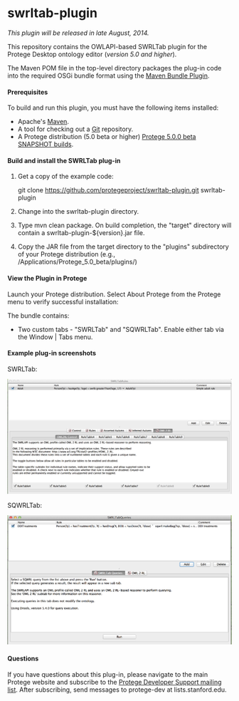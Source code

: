 # swrltab-plugin

*This plugin will be released in late August, 2014.*

This repository contains the OWLAPI-based SWRLTab plugin for the Protege Desktop ontology 
editor (*version 5.0 and higher*).  

The Maven POM file in the top-level directory packages the plug-in code into the required OSGi bundle format 
using the [Maven Bundle Plugin](http://felix.apache.org/site/apache-felix-maven-bundle-plugin-bnd.html).

#### Prerequisites

To build and run this plugin, you must have the following items installed:

+ Apache's [Maven](http://maven.apache.org/index.html).
+ A tool for checking out a [Git](http://git-scm.com/) repository.
+ A Protege distribution (5.0 beta or higher)  [Protege 5.0.0 beta SNAPSHOT builds](http://protege.stanford.edu/download/protege/5.0/snapshots/).

#### Build and install the SWRLTab plug-in

1. Get a copy of the example code:

   git clone https://github.com/protegeproject/swrltab-plugin.git swrltab-plugin
    
2. Change into the swrltab-plugin directory.

3. Type mvn clean package.  On build completion, the "target" directory will contain a swrltab-plugin-${version}.jar file.

4. Copy the JAR file from the target directory to the "plugins" subdirectory of your Protege distribution (e.g.,
/Applications/Protege_5.0_beta/plugins/)
 
#### View the Plugin in Protege

Launch your Protege distribution. Select About Protege from the Protege menu to verify successful installation:

The  bundle contains:

+ Two custom tabs - "SWRLTab" and "SQWRLTab". Enable either tab via the Window | Tabs menu.
 
#### Example plug-in screenshots

SWRLTab:

![SWRLTab](/img/SWRLTab.png?raw=true "SWRLTab")

SQWRLTab:

![SQWRLTab](/img/SQWRLTab.png?raw=true "SQWRLTab")

#### Questions

If you have questions about this plug-in, please navigate to the main
Protege website and subscribe to the [Protege Developer Support
mailing list](http://protege.stanford.edu/support.php#mailingListSupport).
After subscribing, send messages to protege-dev at lists.stanford.edu.

